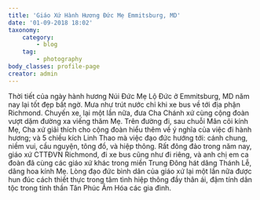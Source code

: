 ```yaml
---
title: 'Giáo Xứ Hành Hương Đức Mẹ Emmitsburg, MD'
date: '01-09-2018 18:02'
taxonomy:
    category:
        - blog
    tag:
        - photography
body_classes: profile-page
creator: admin
---
```


Thời tiết của ngày hành hương Núi Đức Mẹ Lộ Đức ở Emmitsburg, MD năm nay lại tốt đẹp bất ngờ.  Mưa như trút nước chỉ khi xe bus về tới địa phận Richmond.  Chuyến xe, lại một lần nữa, đưa Cha Chánh xứ cùng cộng đoàn vượt dặm đường xa viếng thăm Mẹ.  Trên đường đi, sau chuỗi Mân côi kính Mẹ, Cha xứ giải thích cho cộng đoàn hiểu thêm về ý nghĩa của việc đi hành hương; và 5 chiều kích Linh Thao mà việc đạo đức hướng tới:  cánh chung, niềm vui, cầu nguyện, tông đồ, và hiệp thông.  Rất đông đảo trong năm nay, giáo xứ CTTĐVN Richmond, đi xe bus cũng như đi riêng, và anh chị em ca đoàn đã cùng  các giáo xứ khác trong miền Trung Đông hát dâng Thánh Lễ, dâng hoa kính Mẹ.  Lòng đạo đức bình dân của giáo xứ lại một lần nữa được hun đúc cách thiết thực trong tâm tình hiệp thông đầy thân ái, đậm tính dân tộc trong tinh thần Tân Phúc Âm Hóa các gia đình.